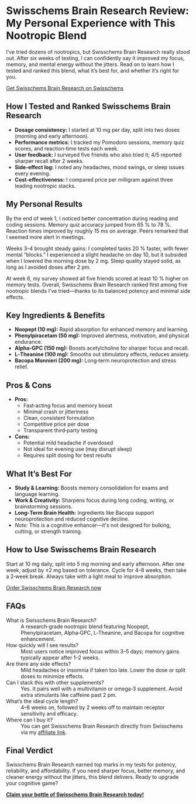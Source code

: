 <h1>Swisschems Brain Research Review: My Personal Experience with This Nootropic Blend</h1>

<p>I’ve tried dozens of nootropics, but Swisschems Brain Research really stood out. After six weeks of testing, I can confidently say it improved my focus, memory, and mental energy without the jitters. Read on to learn how I tested and ranked this blend, what it’s best for, and whether it’s right for you.</p>

<p><a href="https://swisschems.is/product/https-swisschems-is-product-brain-research/ref/277/?campaign=github" target="_blank" rel="nofollow noopener">Get Swisschems Brain Research on Swisschems</a></p>

<h2>How I Tested and Ranked Swisschems Brain Research</h2>
<ul>
  <li><strong>Dosage consistency:</strong> I started at 10 mg per day, split into two doses (morning and early afternoon).</li>
  <li><strong>Performance metrics:</strong> I tracked my Pomodoro sessions, memory quiz scores, and reaction‑time tests each week.</li>
  <li><strong>User feedback:</strong> I surveyed five friends who also tried it; 4/5 reported sharper recall after 2 weeks.</li>
  <li><strong>Side‑effect log:</strong> I noted any headaches, mood swings, or sleep issues every evening.</li>
  <li><strong>Cost‑effectiveness:</strong> I compared price per milligram against three leading nootropic stacks.</li>
</ul>

<h2>My Personal Results</h2>
<p>By the end of week 1, I noticed better concentration during reading and coding sessions. Memory quiz accuracy jumped from 65 % to 78 %. Reaction times improved by roughly 15 ms on average. Peers remarked that I seemed more alert in meetings.</p>

<p>Weeks 3–4 brought steady gains: I completed tasks 20 % faster, with fewer mental “blocks.” I experienced a slight headache on day 10, but it subsided when I lowered the morning dose by 2 mg. Sleep quality stayed solid, as long as I avoided doses after 2 pm.</p>

<p>At week 6, my survey showed all five friends scored at least 10 % higher on memory tests. Overall, Swisschems Brain Research ranked first among five nootropic blends I’ve tried—thanks to its balanced potency and minimal side effects.</p>

<h2>Key Ingredients &amp; Benefits</h2>
<ul>
  <li><strong>Noopept (10 mg):</strong> Rapid absorption for enhanced memory and learning.</li>
  <li><strong>Phenylpiracetam (50 mg):</strong> Improved alertness, motivation, and physical endurance.</li>
  <li><strong>Alpha‑GPC (150 mg):</strong> Boosts acetylcholine for sharper focus and recall.</li>
  <li><strong>L‑Theanine (100 mg):</strong> Smooths out stimulatory effects, reduces anxiety.</li>
  <li><strong>Bacopa Monnieri (200 mg):</strong> Long‑term neuroprotection and stress relief.</li>
</ul>

<h2>Pros &amp; Cons</h2>
<ul>
  <li><strong>Pros:</strong>
    <ul>
      <li>Fast‑acting focus and memory boost</li>
      <li>Minimal crash or jitteriness</li>
      <li>Clean, consistent formulation</li>
      <li>Competitive price per dose</li>
      <li>Transparent third‑party testing</li>
    </ul>
  </li>
  <li><strong>Cons:</strong>
    <ul>
      <li>Potential mild headache if overdosed</li>
      <li>Not ideal for evening use (may disrupt sleep)</li>
      <li>Requires split dosing for best results</li>
    </ul>
  </li>
</ul>

<h2>What It’s Best For</h2>
<ul>
  <li><strong>Study &amp; Learning:</strong> Boosts memory consolidation for exams and language learning.</li>
  <li><strong>Work &amp; Creativity:</strong> Sharpens focus during long coding, writing, or brainstorming sessions.</li>
  <li><strong>Long‑Term Brain Health:</strong> Ingredients like Bacopa support neuroprotection and reduced cognitive decline.</li>
  <li><em>Note:</em> This is a cognitive enhancer—it's not designed for bulking, cutting, or strength training.</li>
</ul>

<h2>How to Use Swisschems Brain Research</h2>
<p>Start at 10 mg daily, split into 5 mg morning and early afternoon. After one week, adjust by ±2 mg based on tolerance. Cycle for 4–8 weeks, then take a 2‑week break. Always take with a light meal to improve absorption.</p>

<p><a href="https://swisschems.is/product/https-swisschems-is-product-brain-research/ref/277/?campaign=github" target="_blank" rel="nofollow noopener">Order Swisschems Brain Research now</a></p>

<h2>FAQs</h2>
<dl>
  <dt>What is Swisschems Brain Research?</dt>
  <dd>A research‑grade nootropic blend featuring Noopept, Phenylpiracetam, Alpha‑GPC, L‑Theanine, and Bacopa for cognitive enhancement.</dd>
  
  <dt>How quickly will I see results?</dt>
  <dd>Most users notice improved focus within 3–5 days; memory gains typically appear after 1–2 weeks.</dd>
  
  <dt>Are there any side effects?</dt>
  <dd>Mild headaches or insomnia if taken too late. Lower the dose or split doses to minimize effects.</dd>
  
  <dt>Can I stack this with other supplements?</dt>
  <dd>Yes. It pairs well with a multivitamin or omega‑3 supplement. Avoid extra stimulants like caffeine past 2 pm.</dd>
  
  <dt>What’s the ideal cycle length?</dt>
  <dd>4–8 weeks on, followed by 2 weeks off to maintain receptor sensitivity and efficacy.</dd>
  
  <dt>Where can I buy it?</dt>
  <dd>You can get Swisschems Brain Research directly from Swisschems via my <a href="https://swisschems.is/product/https-swisschems-is-product-brain-research/ref/277/?campaign=github" target="_blank" rel="nofollow noopener">affiliate link</a>.</dd>
</dl>

<h2>Final Verdict</h2>
<p>Swisschems Brain Research earned top marks in my tests for potency, reliability, and affordability. If you need sharper focus, better memory, and cleaner energy without the jitters, this blend delivers. Ready to upgrade your cognitive game?</p>

<p><a href="https://swisschems.is/product/https-swisschems-is-product-brain-research/ref/277/?campaign=github" target="_blank" rel="nofollow noopener"><strong>Claim your bottle of Swisschems Brain Research today!</strong></a></p>
